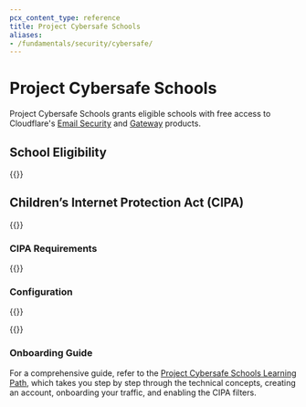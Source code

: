 ```yaml
---
pcx_content_type: reference
title: Project Cybersafe Schools
aliases:
- /fundamentals/security/cybersafe/
---
```


# Project Cybersafe Schools

Project Cybersafe Schools grants eligible schools with free access to Cloudflare's [Email Security](/email-security/) and [Gateway](/cloudflare-one/policies/gateway/) products. 

## School Eligibility

{{<render file="_cybersafe-school-eligibility.md" productFolder="fundamentals">}}

## Children’s Internet Protection Act (CIPA)

{{<render file="_cybersafe-description.md" productFolder="fundamentals">}}


### CIPA Requirements

{{<render file="_cybersafe-requirements.md" productFolder="fundamentals">}}

### Configuration 
{{<render file="_cybersafe-configuration.md" productFolder="fundamentals">}}

{{<render file="_cybersafe-cipa-subcategories.md" productFolder="fundamentals">}}

### Onboarding Guide

For a comprehensive guide, refer to the [Project Cybersafe Schools Learning Path](/learning-paths/cybersafe/), which takes you step by step through the technical concepts, creating an account, onboarding your traffic, and enabling the CIPA filters.
